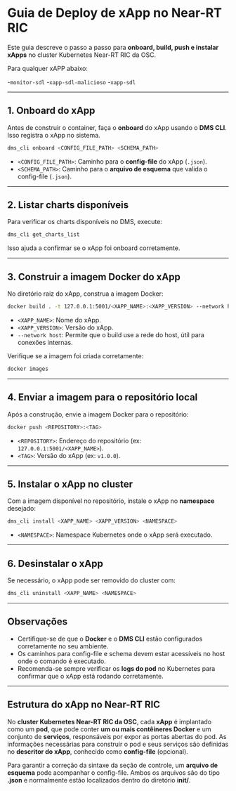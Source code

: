 
# Guia de Deploy de xApp no Near-RT RIC

Este guia descreve o passo a passo para **onboard, build, push e instalar xApps** no cluster Kubernetes Near-RT RIC da OSC.

Para qualquer xAPP abaixo:

-`monitor-sdl`
-`xapp-sdl-malicioso`
-`xapp-sdl`
 
---

## 1. Onboard do xApp

Antes de construir o container, faça o **onboard** do xApp usando o **DMS CLI**. Isso registra o xApp no sistema.

```bash
dms_cli onboard <CONFIG_FILE_PATH> <SCHEMA_PATH>
```

* `<CONFIG_FILE_PATH>`: Caminho para o **config-file** do xApp (`.json`).
* `<SCHEMA_PATH>`: Caminho para o **arquivo de esquema** que valida o config-file (`.json`).

---

## 2. Listar charts disponíveis

Para verificar os charts disponíveis no DMS, execute:

```bash
dms_cli get_charts_list
```

Isso ajuda a confirmar se o xApp foi onboard corretamente.

---

## 3. Construir a imagem Docker do xApp

No diretório raiz do xApp, construa a imagem Docker:

```bash
docker build . -t 127.0.0.1:5001/<XAPP_NAME>:<XAPP_VERSION> --network host
```

* `<XAPP_NAME>`: Nome do xApp.
* `<XAPP_VERSION>`: Versão do xApp.
* `--network host`: Permite que o build use a rede do host, útil para conexões internas.

Verifique se a imagem foi criada corretamente:

```bash
docker images
```

---

## 4. Enviar a imagem para o repositório local

Após a construção, envie a imagem Docker para o repositório:

```bash
docker push <REPOSITORY>:<TAG>
```

* `<REPOSITORY>`: Endereço do repositório (ex: `127.0.0.1:5001/<XAPP_NAME>`).
* `<TAG>`: Versão do xApp (ex: `v1.0.0`).

---

## 5. Instalar o xApp no cluster

Com a imagem disponível no repositório, instale o xApp no **namespace** desejado:

```bash
dms_cli install <XAPP_NAME> <XAPP_VERSION> <NAMESPACE>
```

* `<NAMESPACE>`: Namespace Kubernetes onde o xApp será executado.

---

## 6. Desinstalar o xApp

Se necessário, o xApp pode ser removido do cluster com:

```bash
dms_cli uninstall <XAPP_NAME> <NAMESPACE>
```

---

## Observações

* Certifique-se de que o **Docker** e o **DMS CLI** estão configurados corretamente no seu ambiente.
* Os caminhos para config-file e schema devem estar acessíveis no host onde o comando é executado.
* Recomenda-se sempre verificar os **logs do pod** no Kubernetes para confirmar que o xApp está rodando corretamente.

---

## Estrutura do xApp no Near-RT RIC

No **cluster Kubernetes Near-RT RIC da OSC**, cada **xApp** é implantado como um **pod**, que pode conter **um ou mais contêineres Docker** e um conjunto de **serviços**, responsáveis por expor as portas abertas do pod. As informações necessárias para construir o pod e seus serviços são definidas no **descritor do xApp**, conhecido como **config-file** (opcional).

Para garantir a correção da sintaxe da seção de controle, um **arquivo de esquema** pode acompanhar o config-file. Ambos os arquivos são do tipo **.json** e normalmente estão localizados dentro do diretório **init/**.
